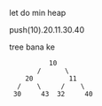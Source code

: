 let do min heap

push(10).20.11.30.40

tree bana ke

              10 
           /      \
        20         11
      /    \     /    \
     30     43  32     40